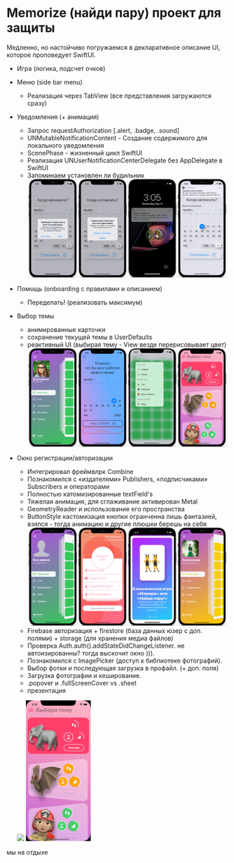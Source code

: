 # Memorize (найди пару) проект для защиты
Медленно, но настойчиво погружаемся в декларативное описание UI, которое проповедует SwiftUI.

- Игра (логика, подсчет очков)
- Меню (side bar menu)
    - Реализация через TabView (все представления загружаются сразу)  
- Уведомления (+ анимация)
    - Запрос requestAuthorization [.alert, .badge, .sound]
    - UNMutableNotificationContent - Создание содержимого для локального уведомления
    - ScenePhase - жизненный цикл SwiftUI
    - Реализация UNUserNotificationCenterDelegate без AppDelegate в SwiftUI
    - Запоминаем установлен ли будильник
    <img src="https://github.com/ihValery/Notification/blob/main/Notification.png?raw=true"></a>
- Помощь (onboarding с правилами и описанием)
    - Переделать! (реализовать максимум)
- Выбор темы
    - анимированные карточки
    - сохранение текущей темы в UserDefaults
    - реактивный UI (выбирая тему - View везде перерисовывает цвет)
    <img src="https://github.com/ihValery/Memorize/blob/main/Memorize/ImageForReadme/previewApp.png?raw=true"></a>
- Окно регистрации/авторизации
    - Интегрировал фреймвлрк Combine
    - Познакомился с «издателями» Publishers, «подписчиками» Subscribers и операторами
    - Полностью катомизированные textField's
    - Тяжелая анимация, для сглаживание активирован Metal
    - GeometryReader и использование его пространства
    - ButtonStyle кастомизация кнопки огранченна лишь фантазией, взялся - тогда анимацию и другие плюшки берешь на себя
    <img src="https://github.com/ihValery/Memorize/blob/main/Memorize/ImageForReadme/AuthMemory.png"></a>
    - Firebase авторизация + firestore (база данных юзер с доп. полями) + storage (для хранения медиа файлов)
    - Проверка Auth.auth().addStateDidChangeListener. не автоизированны? тогда выскочит окно ))).
    - Познакомился с ImagePicker (доступ к библиотеке фотографий).
    - Выбор фотки и последующая загрузка в профайл. (+ доп. поля)
    - Загрузка фотографии и кеширование.
    - .popover и .fullScreenCover vs .sheet
    - презентация
    
    <img src="https://github.com/ihValery/CombineFirebase/blob/main/Lesson39Preview.gif?raw=true"></a>
    <img src="https://github.com/ihValery/Memorize/blob/main/Memorize/ImageForReadme/NewTheme75.gif?raw=true"></a>


мы на отдыхе
